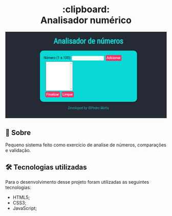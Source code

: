 <h1 align="center">
:clipboard:<br>Analisador numérico 
</h1>

 <p align="center">
  <img src="https://github.com/ipedromotta/Analisador-JS/blob/main/preview.png" width="600">
</p>

## :page_facing_up: Sobre #

Pequeno sistema feito como exercício de analise de números, comparações e validação.

## 🛠️ Tecnologias utilizadas #

Para o desenvolvimento desse projeto foram utilizadas as seguintes tecnologias:

* HTML5;
* CSS3;
* JavaScript;
